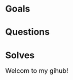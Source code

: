 # Goals
# Questions
# Solves
<body>
<div class="one">
<p>Welcom to my gihub!</p>
</div>
</body>
<style>
.one{
backgroud-color:skyblue;
}
p{
color:#000000;
font-size:20px;
}
</style>
